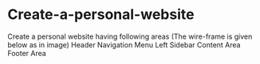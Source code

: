 # Create-a-personal-website
Create a personal website having following areas (The wire-frame is given below as in image)  Header Navigation Menu Left Sidebar Content Area Footer Area
